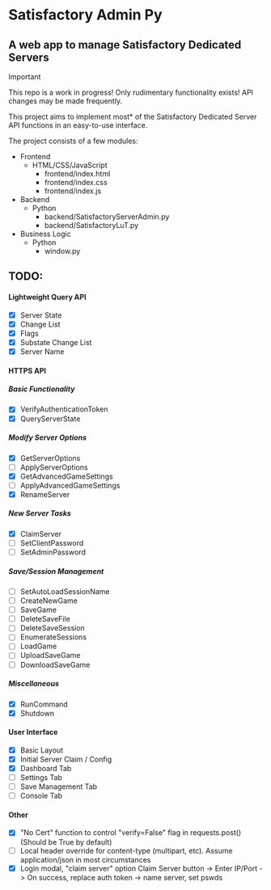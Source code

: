 # Satisfactory Admin Py
## A web app to manage Satisfactory Dedicated Servers
> [!IMPORTANT]
> This repo is a work in progress! Only rudimentary functionality exists! API changes may be made frequently.

This project aims to implement most* of the Satisfactory Dedicated Server API functions in an easy-to-use interface.

The project consists of a few modules:
- Frontend
  - HTML/CSS/JavaScript
    - frontend/index.html
    - frontend/index.css
    - frontend/index.js
- Backend
  - Python
    - backend/SatisfactoryServerAdmin.py
    - backend/SatisfactoryLuT.py
- Business Logic
  - Python
    - window.py

## TODO:
#### Lightweight Query API
- [x] Server State
- [x] Change List
- [x] Flags
- [x] Substate Change List
- [x] Server Name

#### HTTPS API
##### Basic Functionality
- [x] VerifyAuthenticationToken
- [x] QueryServerState
##### Modify Server Options
- [x] GetServerOptions
- [ ] ApplyServerOptions
- [x] GetAdvancedGameSettings
- [ ] ApplyAdvancedGameSettings
- [x] RenameServer
##### New Server Tasks
- [x] ClaimServer
- [ ] SetClientPassword
- [ ] SetAdminPassword
##### Save/Session Management
- [ ] SetAutoLoadSessionName
- [ ] CreateNewGame
- [ ] SaveGame
- [ ] DeleteSaveFile
- [ ] DeleteSaveSession
- [ ] EnumerateSessions
- [ ] LoadGame
- [ ] UploadSaveGame
- [ ] DownloadSaveGame
##### Miscellaneous
- [x] RunCommand
- [x] Shutdown

#### User Interface
- [x] Basic Layout
- [x] Initial Server Claim / Config
- [x] Dashboard Tab
- [ ] Settings Tab
- [ ] Save Management Tab
- [ ] Console Tab

#### Other
- [x] "No Cert" function to control "verify=False" flag in requests.post() (Should be True by default)
- [ ] Local header override for content-type (multipart, etc). Assume application/json in most circumstances
- [x] Login modal, "claim server" option
    Claim Server button -> Enter IP/Port -> On success, replace auth token -> name server, set pswds
